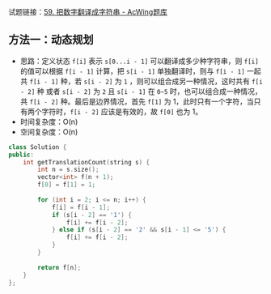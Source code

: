 试题链接：[59. 把数字翻译成字符串 - AcWing题库](https://www.acwing.com/problem/content/description/55/)

## 方法一：动态规划

- 思路：定义状态 `f[i]` 表示 `s[0...i - 1]` 可以翻译成多少种字符串，则 `f[i]` 的值可以根据 `f[i - 1]` 计算，把 `s[i - 1]` 单独翻译时，则与 `f[i - 1]` 一起共 `f[i - 1]` 种，若 `s[i - 2]` 为 `1` ，则可以组合成另一种情况，这时共有 `f[i - 2]` 种 或者 `s[i - 2]` 为 `2` 且 `s[i - 1]` 在 `0~5` 时，也可以组合成一种情况，共 `f[i - 2]` 种。最后是边界情况，首先 `f[1]` 为 1，此时只有一个字符，当只有两个字符时，`f[i - 2]` 应该是有效的，故 `f[0]` 也为 1。
- 时间复杂度：O(n)
- 空间复杂度：O(n)

```cpp
class Solution {
public:
    int getTranslationCount(string s) {
        int n = s.size();
        vector<int> f(n + 1);
        f[0] = f[1] = 1;
        
        for (int i = 2; i <= n; i++) {
            f[i] = f[i - 1];
            if (s[i - 2] == '1') {
                f[i] += f[i - 2];
            } else if (s[i - 2] == '2' && s[i - 1] <= '5') {
                f[i] += f[i - 2];
            }
        }
        
        return f[n];
    }
};
```
